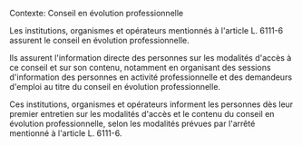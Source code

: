 Contexte: Conseil en évolution professionnelle

Les institutions, organismes et opérateurs mentionnés à l'article L. 6111-6 assurent le conseil en évolution professionnelle.

Ils assurent l'information directe des personnes sur les modalités d'accès à ce conseil et sur son contenu, notamment en organisant des sessions d'information des personnes en activité professionnelle et des demandeurs d'emploi au titre du conseil en évolution professionnelle.

Ces institutions, organismes et opérateurs informent les personnes dès leur premier entretien sur les modalités d'accès et le contenu du conseil en évolution professionnelle, selon les modalités prévues par l'arrêté mentionné à l'article L. 6111-6.